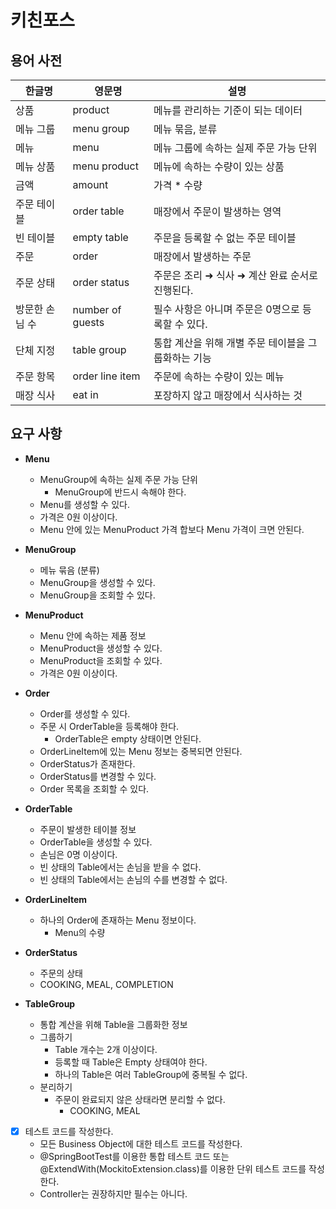 # 키친포스
## 용어 사전

| 한글명 | 영문명 | 설명 |
| --- | --- | --- |
| 상품 | product | 메뉴를 관리하는 기준이 되는 데이터 |
| 메뉴 그룹 | menu group | 메뉴 묶음, 분류 |
| 메뉴 | menu | 메뉴 그룹에 속하는 실제 주문 가능 단위 |
| 메뉴 상품 | menu product | 메뉴에 속하는 수량이 있는 상품 |
| 금액 | amount | 가격 * 수량 |
| 주문 테이블 | order table | 매장에서 주문이 발생하는 영역 |
| 빈 테이블 | empty table | 주문을 등록할 수 없는 주문 테이블 |
| 주문 | order | 매장에서 발생하는 주문 |
| 주문 상태 | order status | 주문은 조리 ➜ 식사 ➜ 계산 완료 순서로 진행된다. |
| 방문한 손님 수 | number of guests | 필수 사항은 아니며 주문은 0명으로 등록할 수 있다. |
| 단체 지정 | table group | 통합 계산을 위해 개별 주문 테이블을 그룹화하는 기능 |
| 주문 항목 | order line item | 주문에 속하는 수량이 있는 메뉴 |
| 매장 식사 | eat in | 포장하지 않고 매장에서 식사하는 것 |


## 요구 사항
* **Menu**
  * MenuGroup에 속하는 실제 주문 가능 단위
    * MenuGroup에 반드시 속해야 한다.
  * Menu를 생성할 수 있다.
  * 가격은 0원 이상이다.
  * Menu 안에 있는 MenuProduct 가격 합보다 Menu 가격이 크면 안된다.

* **MenuGroup**
  * 메뉴 묶음 (분류)
  * MenuGroup을 생성할 수 있다.
  * MenuGroup을 조회할 수 있다.

* **MenuProduct**
  * Menu 안에 속하는 제품 정보
  * MenuProduct을 생성할 수 있다.
  * MenuProduct을 조회할 수 있다.
  * 가격은 0원 이상이다.

* **Order**
  * Order를 생성할 수 있다.
  * 주문 시 OrderTable을 등록해야 한다.
    * OrderTable은 empty 상태이면 안된다.
  * OrderLineItem에 있는 Menu 정보는 중복되면 안된다.
  * OrderStatus가 존재한다.
  * OrderStatus를 변경할 수 있다.
  * Order 목록을 조회할 수 있다.

* **OrderTable**
  * 주문이 발생한 테이블 정보
  * OrderTable을 생성할 수 있다.
  * 손님은 0명 이상이다.
  * 빈 상태의 Table에서는 손님을 받을 수 없다.
  * 빈 상태의 Table에서는 손님의 수를 변경할 수 없다.

* **OrderLineItem**
  * 하나의 Order에 존재하는 Menu 정보이다.
    * Menu의 수량

* **OrderStatus**
  * 주문의 상태
  * COOKING, MEAL, COMPLETION

* **TableGroup**
  * 통합 계산을 위해 Table을 그룹화한 정보
  * 그룹하기
    * Table 개수는 2개 이상이다.
    * 등록할 때 Table은 Empty 상태여야 한다.
    * 하나의 Table은 여러 TableGroup에 중복될 수 없다.
  * 분리하기
    * 주문이 완료되지 않은 상태라면 분리할 수 없다.
      * COOKING, MEAL

  
-[x] 테스트 코드를 작성한다.
    - 모든 Business Object에 대한 테스트 코드를 작성한다.
    - @SpringBootTest를 이용한 통합 테스트 코드 또는 @ExtendWith(MockitoExtension.class)를 이용한 단위 테스트 코드를 작성한다.
    - Controller는 권장하지만 필수는 아니다.